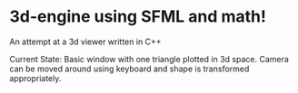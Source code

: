 # 3d-engine using SFML and math!
An attempt at a 3d viewer written in C++

Current State:
Basic window with one triangle plotted in 3d space. Camera can be moved around using keyboard and shape is transformed appropriately.


